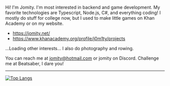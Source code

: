 Hi! I'm Jomity. I'm most interested in backend and game development. My favorite technologies are Typescript, Node.js, C#, and everything coding! I mostly do stuff for college now, but I used to make little games on Khan Academy or on my website.
- https://jomity.net/
- https://www.khanacademy.org/profile/j0m1ty/projects

...Loading other interests... I also do photography and rowing.

You can reach me at jomity@hotmail.com or jomity on Discord. Challenge me at Beatsaber, I dare you!

-----

[![Top Langs](https://github-readme-stats.vercel.app/api/top-langs/?username=J0m1ty&layout=compact&hide=HLSL,ShaderLab,Nix&langs_count=6&theme=transparent)](https://github.com/anuraghazra/github-readme-stats)
